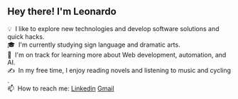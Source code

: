<h2>Hey there! I'm Leonardo</h2>


<!--
**iPoe/iPoe** is a ✨ _special_ ✨ repository because its `README.md` (this file) appears on your GitHub profile.

Here are some ideas to get you started:-->
💡 &nbsp;I like to explore new technologies and develop software solutions and quick hacks.\
🎓 &nbsp;I'm currently studying sign language and dramatic arts.\
🌱 &nbsp;I'm on track for learning more about Web development, automation, and AI.\
✍️ &nbsp;In my free time, I enjoy reading novels and listening to music and cycling .\
📫  &nbsp;How to reach me: [Linkedin](https://www.linkedin.com/in/leonardo-saez-wilches-719650157/) [Gmail](mailto:leonardosawi12@gmail.com)
